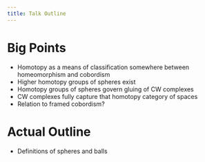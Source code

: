 ```yaml
---
title: Talk Outline
---
```





# Big Points

- Homotopy as a means of classification somewhere between homeomorphism and cobordism
- Higher homotopy groups of spheres exist
- Homotopy groups of spheres govern gluing of CW complexes
- CW complexes fully capture that homotopy category of spaces
- Relation to framed cobordism?

# Actual Outline

- Definitions of spheres and balls

